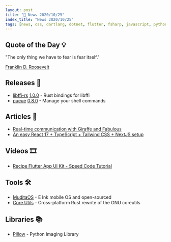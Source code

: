 ```yaml
---
layout: post
title: "📜 News 2020/10/25"
index_title: "News 2020/10/25"
tags: [news, css, dartlang, dotnet, flutter, fsharp, javascript, python, react, rustlang, typescript]
---
```


## Quote of the Day 💡

"The only thing we have to fear is fear itself."

[Franklin D. Roosevelt](https://en.wikipedia.org/wiki/Franklin_D._Roosevelt)

## Releases 🥳

- [libffi-rs](https://crates.io/crates/libffi) [1.0.0](https://yorickpeterse.com/articles/libffi-rs-100/) - Rust bindings for libffi
- [pueue](https://github.com/Nukesor/pueue) [0.8.0](https://github.com/Nukesor/pueue/releases/tag/v0.8.0) - Manage your shell commands

## Articles 📜

- [Real-time communication with Giraffe and Fabulous](https://hashset.dev/article/13_real_time_communication_with_giraffe_and_fabulous)
- [An easy React 17 + TypeScript + Tailwind CSS + NextJS setup](https://blog.codechem.com/an-easy-react-17-typescript-tailwind-css-nextjs-setup)

## Videos 🎞

- [Recipe Flutter App UI Kit - Speed Code Tutorial](https://www.youtube.com/watch?v=3g5fi65U7ag)

## Tools 🛠

- [MuditaOS](https://mudita.com/products/pure/muditaos) - E Ink mobile OS and open-sourced
- [Core Utils](https://github.com/uutils/coreutils) - Cross-platform Rust rewrite of the GNU coreutils

## Libraries 📚

- [Pillow](https://pillow.readthedocs.io/en/stable/) - Python Imaging Library

